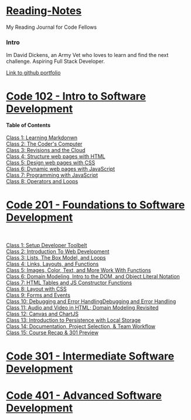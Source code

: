 # <ins>Reading-Notes</ins>

My Reading Journal for Code Fellows

### **Intro**

Im David Dickens, an Army Vet who loves to learn and find the next challenge. Aspiring Full Stack Developer.

[Link to github portfolio](https://github.com/DavidDickens)

# <ins> Code 102 - Intro to Software Development</ins>  

**Table of Contents**  
<br>
    [Class 1: Learning Markdonwn](102/class1.md)  
    [Class 2: The Coder's Computer](102/class2.md)  
    [Class 3: Revisions and the Cloud](102/class3.md)  
    [Class 4: Structure web pages with HTML](102/class4.md)  
    [Class 5: Design web pages with CSS](102/class5.md)  
    [Class 6: Dynamic web pages with JavaScript](102/class6.md)  
    [Class 7: Programming with JavaScript](102/class7.md)  
    [Class 8: Operators and Loops](102/class8.md)  

# <ins> Code 201 - Foundations to Software Development</ins>

<br>

   [Class 1: Setup Developer Toolbelt](201/class1.md)  
   [Class 2: Introduction To Web Development](201/class2.md)  
   [Class 3: Lists, The Box Model, and Loops](201/class3.md)  
   [Class 4: Links, Layouts, and Functions](201/class4.md)  
   [Class 5: Images, Color, Text, and More Work With Functions](201/class5.md)  
   [Class 6: Domain Modeling, Intro to the DOM, and Object Literal Notation](201/class6.md)  
   [Class 7: HTML Tables and JS Constructor Functions](201/class7.md)  
   [Class 8: Layout with CSS](201/class8.md)  
   [Class 9: Forms and Events](201/class9.md)  
   [Class 10: Debugging and Error HandlingDebugging and Error Handling](201/class10.md)  
   [Class 11: Audio and Video in HTML; Domain Modeling Revisited](201/class11.md)  
   [Class 12: Canvas and ChartJS](201/class12.md)  
   [Class 13: Introduction to Persistence with Local Storage](201/class13.md)  
   [Class 14: Documentation, Project Selection, & Team Workflow](201/class14.md)  
   [Class 15: Course Recap & 301 Preview](201/class15.md)  

   # <ins> Code 301 - Intermediate Software Development</ins>

   # <ins> Code 401 - Advanced Software Development</ins>